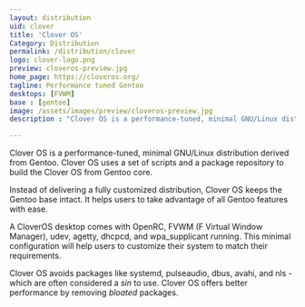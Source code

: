 ```yaml
---
layout: distribution
uid: clover
title: 'Clover OS'
Category: Distribution
permalink: /distribution/clover
logo: clover-logo.png
preview: cloveros-preview.jpg
home_page: https://cloveros.org/
tagline: Performance tuned Gentoo
desktops: [FVWM]
base : [gentoo]
image: /assets/images/preview/cloveros-preview.jpg
description : "Clover OS is a performance-tuned, minimal GNU/Linux distribution that uses a set of scripts and a package repository to build the Clover OS from Gentoo core."

---
```


Clover OS is a performance-tuned, minimal GNU/Linux distribution derived from Gentoo. Clover OS uses a set of scripts and a package repository to build the Clover OS from Gentoo core.

Instead of delivering a fully customized distribution, Clover OS keeps the Gentoo base intact. It helps users to take advantage of all Gentoo features with ease.

A CloverOS desktop comes with OpenRC, FVWM (F Virtual Window Manager), udev, agetty, dhcpcd, and wpa_supplicant running. This minimal configuration will help users to customize their system to match their requirements.

Clover OS avoids packages like systemd, pulseaudio, dbus, avahi, and nls - which are often considered a *sin* to use. Clover OS offers better performance by removing *bloated* packages.